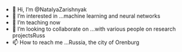 - 👋 Hi, I’m @NatalyaZarishnyak
- 👀 I’m interested in ...machine learning and neural networks
- 🌱 I’m teaching now
- 💞️ I’m looking to collaborate on ...with various people on research projectsRuss
- 📫 How to reach me ...Russia, the city of Orenburg

<!---
NatalyaZarishnyak/NatalyaZarishnyak is a ✨ special ✨ repository because its `README.md` (this file) appears on your GitHub profile.
You can click the Preview link to take a look at your changes.
--->
